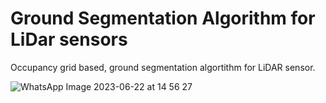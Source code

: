 # Ground Segmentation Algorithm for LiDar sensors
 Occupancy grid based, ground segmentation algortithm for LiDAR sensor.

 
![WhatsApp Image 2023-06-22 at 14 56 27](https://github.com/fabiodao/alfa-occupancy-grid/assets/73181897/10e6ab7a-0554-4e27-a6da-80ed531e78c0)
